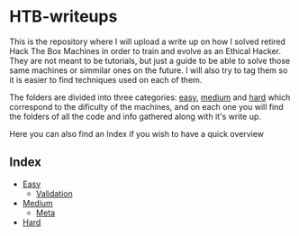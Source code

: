 # HTB-writeups

This is the repository where I will upload a write up on how I solved retired Hack The Box Machines in order to train and evolve as an Ethical Hacker. They are not meant to be tutorials, but just a guide to be able to solve those same machines or simmilar ones on the future. I will also try to tag them so it is easier to find techniques used on each of them.

The folders are divided into three categories: [easy](), [medium]() and [hard]() which correspond to the dificulty of the machines, and on each one you will find the folders of all the code and info gathered along with it's write up.

Here you can also find an Index if you wish to have a quick overview

## Index

- [Easy]()
  - [Validation]()
- [Medium]()
  - [Meta]()
- [Hard]()
  
 
